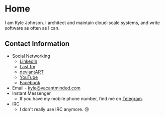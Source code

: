 # Home

I am Kyle Johnson. I architect and maintain cloud-scale systems, and write
software as often as I can.

## Contact Information

* Social Networking
  * [LinkedIn](https://www.linkedin.com/in/kylewj/)
  * [Last.fm](http://www.last.fm/user/KabakaDragon)
  * [deviantART](http://kabakalion.deviantart.com/)
  * [YouTube](https://www.youtube.com/user/KabakaLion)
  * [Facebook](https://www.facebook.com/kyle.w.j)
* Email - [kyle@vacantminded.com](mailto:kyle@vacantminded.com)
* Instant Messenger
  * If you have my mobile phone number, find me on [Telegram](https://telegram.org/).
* IRC
  * I don't really use IRC anymore. 😢
